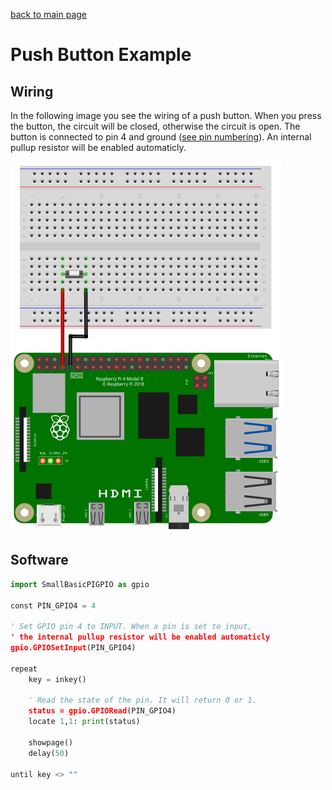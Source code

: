 [back to main page](./index.html)

# Push Button Example

## Wiring

In the following image you see the wiring of a push button. 
When you press the button, the circuit will be closed, otherwise
the circuit is open. The button is connected to pin 4 and
ground ([see pin numbering](./gpio_numbering.html)). An internal
pullup resistor will be enabled automaticly.

![Wiring push button](./images/PushButton_wiring.png)

## Software

```python
import SmallBasicPIGPIO as gpio

const PIN_GPIO4 = 4

' Set GPIO pin 4 to INPUT. When a pin is set to input,
' the internal pullup resistor will be enabled automaticly
gpio.GPIOSetInput(PIN_GPIO4)

repeat 
	key = inkey()
	
	' Read the state of the pin. It will return 0 or 1.
	status = gpio.GPIORead(PIN_GPIO4)
	locate 1,1: print(status)
	
	showpage()
	delay(50)	
	
until key <> ""
```
